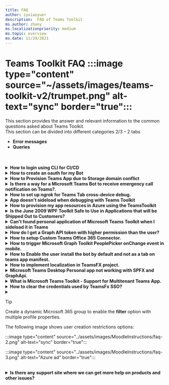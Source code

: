 ```yaml
---
title: FAQ
author: zyxiaoyuer
description:  FAQ of Teams Toolkit
ms.author: zhany
ms.localizationpriority: medium
ms.topic: overview
ms.date: 11/29/2021
---
```


# Teams Toolkit FAQ :::image type="content" source="~/assets/images/teams-toolkit-v2/trumpet.png" alt-text="sync" border="true":::

This section provides the answer and relevant information to the common questions asked about Teams Toolkit.
<br> This section can be divided into different categories 2/3 – 2 tabs

* **Error messages**
* **Queries**
<br>

<br>
<details>:::image type="content" source="~/assets/images/teams-toolkit-v2/question.png" alt-text="sync" border="true":::

<summary><b>How to login using CLI for CI/CD</b></summary>

:::image type="content" source="~/assets/images/teams-toolkit-v2/bulb_ans.png" alt-text="sync" border="true":::Ans.

<br>

</details>

<details>

<summary><b>How to create an oauth for my Bot</b></summary>

Ans.

<br>

</details>
<details>

<summary><b>How to Provision Teams App due to Storage domain conflict</b></summary>

Ans.

<br>

</details>

<details>

<summary><b>Is there a way for a Microsoft Teams Bot to receive emergency call notification on Teams?.</b></summary>

Ans.

<br>

</details>

<details>

<summary><b>How to set up ngrok for Teams Tab cross-device debug.</b></summary>

Ans.

<br>

</details>


<details>

<summary><b>App doesn't sideload when debugging with Teams Toolkit</b></summary>

Ans.

<br>

</details>
<details>

<summary><b>How to provision my app resources in Azure using the TeamsToolkit</b></summary>

Ans.

<br>

</details>


<details>

<summary><b>Is the June 2009 WPF Toolkit Safe to Use in Applications that will be Shipped Out to Customers?</b></summary>

Ans.

<br>

</details>
<details>

<summary><b>Can't found personal application of Microsoft Teams Toolkit when I sideload it in Teams</b></summary>

Ans.

<br>

</details>

<details>

<summary><b>How do I get a Graph API token with higher permission than the user?</b></summary>

Ans

<br>

</details>

<details>

<summary><b>How to setup Custom Teams Office 365 Connector.</b></summary>

Ans.

<br>

</details>

<details>

<summary><b>How to trigger Microsoft Graph Toolkit PeoplePicker onChange event in mobile.</b></summary>

Ans.

<br>

</details>

<details>

<summary><b>How to Enable the user install the bot by default and not as a tab on teams app manifest.</b></summary>

Ans.

<br>

</details>
<details>

<summary><b>How to implement localization in TeamsFX project.</b></summary>

Ans.

<br>

</details>
<details>

<summary><b>Microsoft Teams Desktop Personal app not working with SPFX and GraphApi.</b></summary>

Ans.

<br>

</details>
<details>

<summary><b>What is Microsoft Teams Toolkit - Support for Multitenant Teams App.</b></summary>

Ans.

<br>

</details>
<details>

<summary><b>How to clear the credentials used by TeamsFx SSO?
</b></summary>

Ans.

<br>

</details>

<details>

<summary><b></b></summary>

Ans.

<br>

</details>







> [!TIP]
> Create a dynamic Microsoft 365 group to enable the **filter** option with multiple profile properties.

The following image shows user creation restrictions options:

:::image type="content" source="../assets/images/MoodleInstructions/faq-2.png" alt-text="sync" border="true":::

:::image type="content" source="../assets/images/MoodleInstructions/faq-3.png" alt-text="Azure ad" border="true":::

<br>
<!-- For more information, see Microsoft 365 block within the Moodle course interface. -->
</details>


<details>

<summary><b>Is there any support site where we can get more help on products and other issues?</b></summary>

For support and help on the product and services issues or developer community help see, [Support and Feedback](/microsoftteams/platform/feedback).
